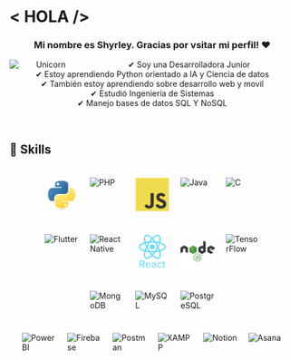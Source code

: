 <h1> < HOLA /> </h1>

<h3 align="center">Mi nombre es Shyrley. Gracias por vsitar mi perfil! ❤️ <br></h3>

<p align="center">
  
  <img align="left" width=130px alt="Unicorn" src="https://media.giphy.com/media/3ohs4BSacFKI7A717y/giphy.gif" />
  ✔ Soy una Desarrolladora Junior<br>
  ✔ Estoy aprendiendo Python orientado a IA y Ciencia de datos<br>
  ✔ También estoy aprendiendo sobre desarrollo web y movil <br>
  ✔ Estudió Ingeniería de Sistemas<br>
  ✔ Manejo bases de datos SQL Y NoSQL<br>
</p>

<br>

<div style="display: flex; flex-direction: column; gap: 20px;">
  <h2>🌟 Skills</h2>
  <!-- Lenguajes -->
  <div style="display: flex; justify-content: center; gap: 20px; margin-bottom: 20px;">
    <img align="left" alt="Python" width="60px" src="https://raw.githubusercontent.com/devicons/devicon/master/icons/python/python-original.svg"/>
    <img align="left" alt="PHP" width="60px" src="https://www.vectorlogo.zone/logos/php/php-icon.svg"/>
    <img align="left" alt="JavaScript" width="60px" src="https://raw.githubusercontent.com/devicons/devicon/master/icons/javascript/javascript-original.svg"/>
    <img align="left" alt="Java" width="60px" src="https://www.vectorlogo.zone/logos/java/java-icon.svg"/>
    <img align="left" alt="C" width="60px" src="https://seeklogo.com/images/C/c-sharp-c-logo-02F17714BA-seeklogo.com.png"/>
  </div>
  <!-- Frameworks -->
  <div style="display: flex; justify-content: center; gap: 20px; margin-bottom: 20px;">
    <img align="left" alt="Flutter" width="60px" src="https://www.vectorlogo.zone/logos/flutterio/flutterio-icon.svg"/>
    <img align="left" alt="React Native" width="60px" src="https://seeklogo.com/images/R/react-native-logo-221C671C70-seeklogo.com.png"/>
    <img align="left" alt="React" width="60px" src="https://raw.githubusercontent.com/devicons/devicon/master/icons/react/react-original-wordmark.svg"/>
    <img align="left" alt="Node.js" width="60px" src="https://raw.githubusercontent.com/devicons/devicon/master/icons/nodejs/nodejs-original-wordmark.svg"/>
    <img align="left" alt="TensorFlow" width="60px" src="https://www.vectorlogo.zone/logos/tensorflow/tensorflow-icon.svg"/>
  </div>
  <!-- Bases de datos -->
  <div style="display: flex; justify-content: center; gap: 20px; margin-bottom: 20px;">
    <img align="left" alt="MongoDB" width="60px" src="https://seeklogo.com/images/M/mongodb-logo-655F7D542D-seeklogo.com.png"/>
    <img align="left" alt="MySQL" width="60px" src="https://www.vectorlogo.zone/logos/mysql/mysql-icon.svg"/>
    <img align="left" alt="PostgreSQL" width="60px" src="https://seeklogo.com/images/P/postgresql-logo-5309879B58-seeklogo.com.png"/>
  </div>
  <!-- Herramientas -->
  <div style="display: flex; justify-content: center; gap: 20px;">
    <img align="left" alt="Power BI" width="60px" src="https://seeklogo.com/images/P/power-bi-icon-logo-E1B451ED39-seeklogo.com.png"/>
    <img align="left" alt="Firebase" width="60px" src="https://www.vectorlogo.zone/logos/firebase/firebase-icon.svg"/>
    <img align="left" alt="Postman" width="60px" src="https://www.vectorlogo.zone/logos/getpostman/getpostman-icon.svg"/>
    <img align="left" alt="XAMPP" width="60px" src="https://seeklogo.com/images/X/xampp-logo-1C1A9E3689-seeklogo.com.png"/>
    <img align="left" alt="Notion" width="60px" src="https://seeklogo.com/images/N/notion-icon-logo-D1D5998962-seeklogo.com.png"/>
    <img align="left" alt="Asana" width="60px" src="https://seeklogo.com/images/A/asana-logo-B759BB50CD-seeklogo.com.png"/>
  </div>
</div>

